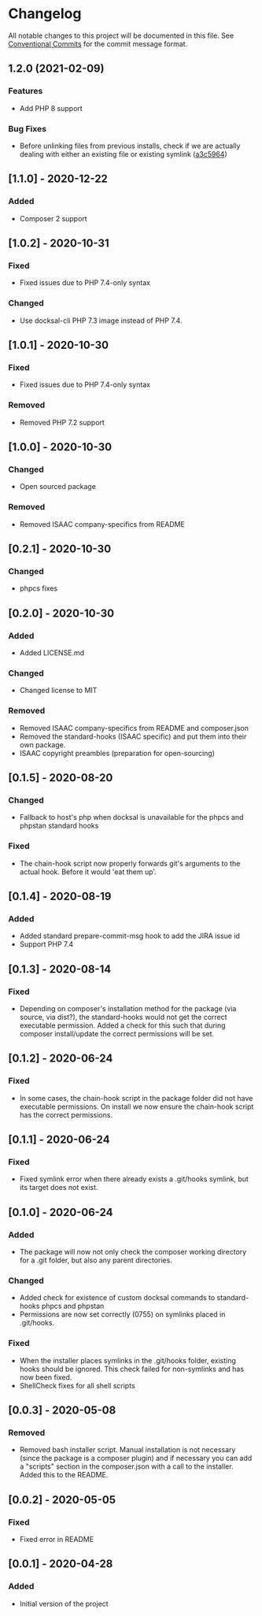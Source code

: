 # Changelog 

All notable changes to this project will be documented in this file. See [Conventional Commits](https://www.conventionalcommits.org) for the commit message format.
## 1.2.0 (2021-02-09)

### Features

* Add PHP 8 support

### Bug Fixes

* Before unlinking files from previous installs, check if we are actually dealing with either an existing file or existing symlink ([a3c5964](https://github.com/isaaceindhoven/composer-git-hooks/commit/a3c596443639cd71b9a8b1132bc20a8504574651))

## [1.1.0] - 2020-12-22
### Added
- Composer 2 support

## [1.0.2] - 2020-10-31
### Fixed
- Fixed issues due to PHP 7.4-only syntax

### Changed
- Use docksal-cli PHP 7.3 image instead of PHP 7.4.

## [1.0.1] - 2020-10-30
### Fixed
- Fixed issues due to PHP 7.4-only syntax

### Removed
- Removed PHP 7.2 support

## [1.0.0] - 2020-10-30
### Changed
- Open sourced package

### Removed
- Removed ISAAC company-specifics from README

## [0.2.1] - 2020-10-30
### Changed
- phpcs fixes

## [0.2.0] - 2020-10-30
### Added
- Added LICENSE.md

### Changed
- Changed license to MIT

### Removed
- Removed ISAAC company-specifics from README and composer.json
- Removed the standard-hooks (ISAAC specific) and put them into their own package.
- ISAAC copyright preambles (preparation for open-sourcing)

## [0.1.5] - 2020-08-20
### Changed
- Fallback to host's php when docksal is unavailable for the phpcs and phpstan standard hooks 

### Fixed
- The chain-hook script now properly forwards git's arguments to the actual hook. Before it would 'eat them up'.

## [0.1.4] - 2020-08-19
### Added
- Added standard prepare-commit-msg hook to add the JIRA issue id
- Support PHP 7.4

## [0.1.3] - 2020-08-14
### Fixed
- Depending on composer's installation method for the package (via source, via dist?), the standard-hooks would not get the correct executable permission. Added a check for this such that during composer install/update the correct permissions will be set.  

## [0.1.2] - 2020-06-24
### Fixed
- In some cases, the chain-hook script in the package folder did not have executable permissions. On install we now ensure the chain-hook script has the correct permissions.

## [0.1.1] - 2020-06-24
### Fixed
- Fixed symlink error when there already exists a .git/hooks symlink, but its target does not exist.

## [0.1.0] - 2020-06-24
### Added
- The package will now not only check the composer working directory for a .git folder, but also any parent directories.

### Changed
- Added check for existence of custom docksal commands to standard-hooks phpcs and phpstan
- Permissions are now set correctly (0755) on symlinks placed in .git/hooks. 

### Fixed
- When the installer places symlinks in the .git/hooks folder, existing hooks should be ignored. This check failed for non-symlinks and has now been fixed.
- ShellCheck fixes for all shell scripts

## [0.0.3] - 2020-05-08
### Removed
- Removed bash installer script. Manual installation is not necessary (since the package is a composer plugin) and if necessary you can add a "scripts" section in the composer.json with a call to the installer. Added this to the README.

## [0.0.2] - 2020-05-05
### Fixed
- Fixed error in README

## [0.0.1] - 2020-04-28
### Added
- Initial version of the project